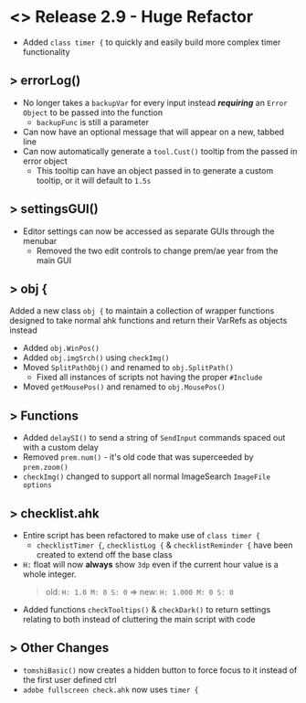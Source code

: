 # <> Release 2.9 - Huge Refactor
- Added `class timer {` to quickly and easily build more complex timer functionality

## > errorLog()
- No longer takes a `backupVar` for every input instead **_requiring_** an `Error Object` to be passed into the function
    - `backupFunc` is still a parameter
- Can now have an optional message that will appear on a new, tabbed line
- Can now automatically generate a `tool.Cust()` tooltip from the passed in error object
    - This tooltip can have an object passed in to generate a custom tooltip, or it will default to `1.5s`

## > settingsGUI()
- Editor settings can now be accessed as separate GUIs through the menubar
    - Removed the two edit controls to change prem/ae year from the main GUI

## > obj {
Added a new class `obj {` to maintain a collection of wrapper functions designed to take normal ahk functions and return their VarRefs as objects instead

- Added `obj.WinPos()`
- Added `obj.imgSrch()` using `checkImg()`
- Moved `SplitPathObj()` and renamed to `obj.SplitPath()`
    - Fixed all instances of scripts not having the proper `#Include`
- Moved `getMousePos()` and renamed to `obj.MousePos()`

## > Functions
- Added `delaySI()` to send a string of `SendInput` commands spaced out with a custom delay
- Removed `prem.num()` - it's old code that was superceeded by `prem.zoom()`
- `checkImg()` changed to support all normal ImageSearch `ImageFile options`

## > checklist.ahk
- Entire script has been refactored to make use of `class timer {`
    - `checklistTimer {`, `checklistLog {` & `checklistReminder {` have been created to extend off the base class
- `H:` float will now **always** show `3dp` even if the current hour value is a whole integer.
    > old: `H: 1.0 M: 0 S: 0` => new: `H: 1.000 M: 0 S: 0`
- Added functions `checkTooltips()` & `checkDark()` to return settings relating to both instead of cluttering the main script with code

## > Other Changes
- `tomshiBasic()` now creates a hidden button to force focus to it instead of the first user defined ctrl
- `adobe fullscreen check.ahk` now uses `timer {`